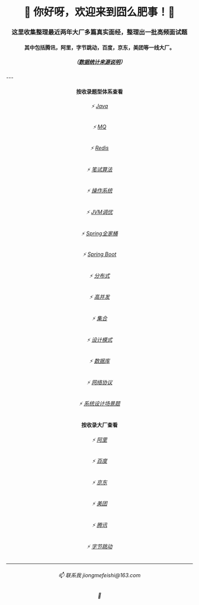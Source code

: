 <h1 align="center">👋 你好呀，欢迎来到囧么肥事！🤝 </h1>
<h3 align="center">这里收集整理最近两年大厂多篇真实面经，整理出一批高频面试题</h3>
<h4 align="center">其中包括腾讯，阿里，字节跳动，百度，京东，美团等一线大厂。</h4>

<h5 align="center">（<a href="./面试真题分类汇总/数据统计来源说明.md" target="_blank">数据统计来源说明</a>）</h5>
---

<h4 align="center">按收录题型体系查看</h4>

<h6 align="center">⚡ <a href="./面试真题分类汇总/Java.md" target="_blank">Java</a></h6>
<h6 align="center">⚡ <a href="./面试真题分类汇总/MQ.md" target="_blank">MQ</a></h6>
<h6 align="center">⚡ <a href="./面试真题分类汇总/Redis.md" target="_blank">Redis</a></h6>
<h6 align="center">⚡ <a href="./面试真题分类汇总/笔试算法.md" target="_blank">笔试算法</a></h6>
<h6 align="center">⚡ <a href="./面试真题分类汇总/操作系统.md" target="_blank">操作系统</a></h6>
<h6 align="center">⚡ <a href="./面试真题分类汇总/JVM调优.md" target="_blank">JVM调优</a></h6>
<h6 align="center">⚡ <a href="./面试真题分类汇总/Spring全家桶.md" target="_blank">Spring全家桶</a></h6>
<h6 align="center">⚡ <a href="./面试真题分类汇总/SpringBoot.md" target="_blank">Spring Boot</a></h6>
<h6 align="center">⚡ <a href="./面试真题分类汇总/分布式.md" target="_blank">分布式</a></h6>
<h6 align="center">⚡ <a href="./面试真题分类汇总/高并发.md" target="_blank">高并发</a></h6>
<h6 align="center">⚡ <a href="./面试真题分类汇总/集合.md" target="_blank">集合</a></h6>
<h6 align="center">⚡ <a href="./面试真题分类汇总/设计模式.md" target="_blank">设计模式</a></h6>
<h6 align="center">⚡ <a href="./面试真题分类汇总/数据库.md" target="_blank">数据库</a></h6>
<h6 align="center">⚡ <a href="./面试真题分类汇总/网络协议.md" target="_blank">网络协议</a></h6>
<h6 align="center">⚡ <a href="./面试真题分类汇总/系统设计场景题.md" target="_blank">系统设计场景题</a></h6>


<h4 align="center">按收录大厂查看</h4>

<h6 align="center">⚡ <a href="./大厂高频面试真题/阿里/目录.md" target="_blank">阿里</a></h6>
<h6 align="center">⚡ <a href="./大厂高频面试真题/百度/目录.md" target="_blank">百度</a></h6>
<h6 align="center">⚡ <a href="./大厂高频面试真题/京东/目录.md" target="_blank">京东</a></h6>
<h6 align="center">⚡ <a href="./大厂高频面试真题/美团/目录.md" target="_blank">美团</a></h6>
<h6 align="center">⚡ <a href="./大厂高频面试真题/腾讯/目录.md" target="_blank">腾讯</a></h6>
<h6 align="center">⚡ <a href="./大厂高频面试真题/字节跳动/目录.md" target="_blank">字节跳动</a></h6>


---

<h6 align="center"> 📫 联系我       jiongmefeishi@163.com </h6>
<h6 align="center"> 🤝 </h6>

